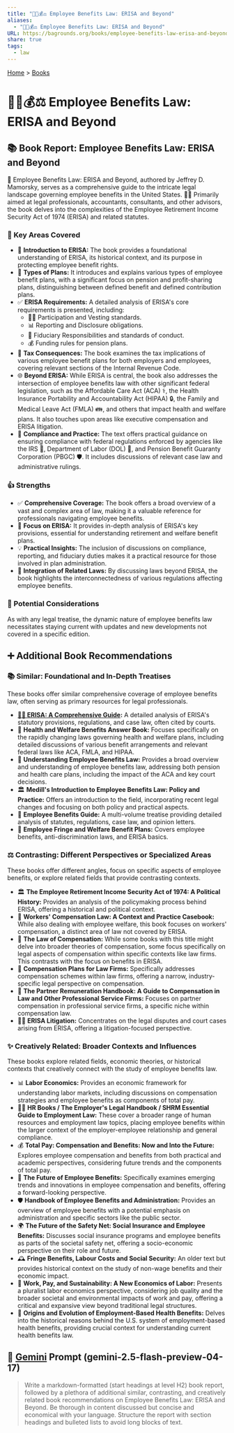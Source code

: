 ```yaml
---
title: "🧑‍💼💰⚖️ Employee Benefits Law: ERISA and Beyond"
aliases:
  - "🧑‍💼💰⚖️ Employee Benefits Law: ERISA and Beyond"
URL: https://bagrounds.org/books/employee-benefits-law-erisa-and-beyond
share: true
tags:
  - law
---
```

[Home](../index.md) > [Books](./index.md)  
# 🧑‍💼💰⚖️ Employee Benefits Law: ERISA and Beyond  
## 📚 Book Report: Employee Benefits Law: ERISA and Beyond  
  
📖 Employee Benefits Law: ERISA and Beyond, authored by Jeffrey D. Mamorsky, serves as a comprehensive guide to the intricate legal landscape governing employee benefits in the United States. 🧑‍⚖️ Primarily aimed at legal professionals, accountants, consultants, and other advisors, the book delves into the complexities of the Employee Retirement Income Security Act of 1974 (ERISA) and related statutes.  
  
### 🔑 Key Areas Covered  
  
* 📜 **Introduction to ERISA:** The book provides a foundational understanding of ERISA, its historical context, and its purpose in protecting employee benefit rights.  
* 🏢 **Types of Plans:** It introduces and explains various types of employee benefit plans, with a significant focus on pension and profit-sharing plans, distinguishing between defined benefit and defined contribution plans.  
* ✅ **ERISA Requirements:** A detailed analysis of ERISA's core requirements is presented, including:  
    * 🧑‍💼 Participation and Vesting standards.  
    * 📊 Reporting and Disclosure obligations.  
    * 🤝 Fiduciary Responsibilities and standards of conduct.  
    * 💰 Funding rules for pension plans.  
* 🧾 **Tax Consequences:** The book examines the tax implications of various employee benefit plans for both employers and employees, covering relevant sections of the Internal Revenue Code.  
* 🌐 **Beyond ERISA:** While ERISA is central, the book also addresses the intersection of employee benefits law with other significant federal legislation, such as the Affordable Care Act (ACA) ⚕️, the Health Insurance Portability and Accountability Act (HIPAA) 🔒, the Family and Medical Leave Act (FMLA) 👪, and others that impact health and welfare plans. It also touches upon areas like executive compensation and ERISA litigation.  
* 🎯 **Compliance and Practice:** The text offers practical guidance on ensuring compliance with federal regulations enforced by agencies like the IRS 🏦, Department of Labor (DOL) 👷, and Pension Benefit Guaranty Corporation (PBGC) 🛡️. It includes discussions of relevant case law and administrative rulings.  
  
### 👍 Strengths  
  
* ✅ **Comprehensive Coverage:** The book offers a broad overview of a vast and complex area of law, making it a valuable reference for professionals navigating employee benefits.  
* 🎯 **Focus on ERISA:** It provides in-depth analysis of ERISA's key provisions, essential for understanding retirement and welfare benefit plans.  
* 💡 **Practical Insights:** The inclusion of discussions on compliance, reporting, and fiduciary duties makes it a practical resource for those involved in plan administration.  
* 🔗 **Integration of Related Laws:** By discussing laws beyond ERISA, the book highlights the interconnectedness of various regulations affecting employee benefits.  
  
### 🤔 Potential Considerations  
  
As with any legal treatise, the dynamic nature of employee benefits law necessitates staying current with updates and new developments not covered in a specific edition.  
  
## ➕ Additional Book Recommendations  
  
### 📚 Similar: Foundational and In-Depth Treatises  
  
These books offer similar comprehensive coverage of employee benefits law, often serving as primary resources for legal professionals.  
  
* **[💼📜 ERISA: A Comprehensive Guide](./erisa-a-comprehensive-guide.md):** A detailed analysis of ERISA's statutory provisions, regulations, and case law, often cited by courts.  
* 🏥 **Health and Welfare Benefits Answer Book:** Focuses specifically on the rapidly changing laws governing health and welfare plans, including detailed discussions of various benefit arrangements and relevant federal laws like ACA, FMLA, and HIPAA.  
* 🧠 **Understanding Employee Benefits Law:** Provides a broad overview and understanding of employee benefits law, addressing both pension and health care plans, including the impact of the ACA and key court decisions.  
* 🏛️ **Medill's Introduction to Employee Benefits Law: Policy and Practice:** Offers an introduction to the field, incorporating recent legal changes and focusing on both policy and practical aspects.  
* 📜 **Employee Benefits Guide:** A multi-volume treatise providing detailed analysis of statutes, regulations, case law, and opinion letters.  
* 💼 **Employee Fringe and Welfare Benefit Plans:** Covers employee benefits, anti-discrimination laws, and ERISA basics.  
  
### ⚖️ Contrasting: Different Perspectives or Specialized Areas  
  
These books offer different angles, focus on specific aspects of employee benefits, or explore related fields that provide contrasting contexts.  
  
* 🏛️ **The Employee Retirement Income Security Act of 1974: A Political History:** Provides an analysis of the policymaking process behind ERISA, offering a historical and political context.  
* 🤕 **Workers' Compensation Law: A Context and Practice Casebook:** While also dealing with employee welfare, this book focuses on workers' compensation, a distinct area of law not covered by ERISA.  
* 💼 **The Law of Compensation:** While some books with this title might delve into broader theories of compensation, some focus specifically on legal aspects of compensation within specific contexts like law firms. This contrasts with the focus on benefits in ERISA.  
* 🏢 **Compensation Plans for Law Firms:** Specifically addresses compensation schemes within law firms, offering a narrow, industry-specific legal perspective on compensation.  
* 🤝 **The Partner Remuneration Handbook: A Guide to Compensation in Law and Other Professional Service Firms:** Focuses on partner compensation in professional service firms, a specific niche within compensation law.  
* 🧑‍⚖️ **ERISA Litigation:** Concentrates on the legal disputes and court cases arising from ERISA, offering a litigation-focused perspective.  
  
### ✨ Creatively Related: Broader Contexts and Influences  
  
These books explore related fields, economic theories, or historical contexts that creatively connect with the study of employee benefits law.  
  
* 📊 **Labor Economics:** Provides an economic framework for understanding labor markets, including discussions on compensation strategies and employee benefits as components of total pay.  
* 👩‍💼 **HR Books / The Employer's Legal Handbook / SHRM Essential Guide to Employment Law:** These cover a broader range of human resources and employment law topics, placing employee benefits within the larger context of the employer-employee relationship and general compliance.  
* 💰 **Total Pay: Compensation and Benefits: Now and Into the Future:** Explores employee compensation and benefits from both practical and academic perspectives, considering future trends and the components of total pay.  
* 🚀 **The Future of Employee Benefits:** Specifically examines emerging trends and innovations in employee compensation and benefits, offering a forward-looking perspective.  
* 🛡️ **Handbook of Employee Benefits and Administration:** Provides an overview of employee benefits with a potential emphasis on administration and specific sectors like the public sector.  
* 🌍 **The Future of the Safety Net: Social Insurance and Employee Benefits:** Discusses social insurance programs and employee benefits as parts of the societal safety net, offering a socio-economic perspective on their role and future.  
* 🕰️ **Fringe Benefits, Labour Costs and Social Security:** An older text but provides historical context on the study of non-wage benefits and their economic impact.  
* 🤝 **Work, Pay, and Sustainability: A New Economics of Labor:** Presents a pluralist labor economics perspective, considering job quality and the broader societal and environmental impacts of work and pay, offering a critical and expansive view beyond traditional legal structures.  
* 📜 **Origins and Evolution of Employment-Based Health Benefits:** Delves into the historical reasons behind the U.S. system of employment-based health benefits, providing crucial context for understanding current health benefits law.  
  
## 💬 [Gemini](../software/gemini.md) Prompt (gemini-2.5-flash-preview-04-17)  
> Write a markdown-formatted (start headings at level H2) book report, followed by a plethora of additional similar, contrasting, and creatively related book recommendations on Employee Benefits Law: ERISA and Beyond. Be thorough in content discussed but concise and economical with your language. Structure the report with section headings and bulleted lists to avoid long blocks of text.